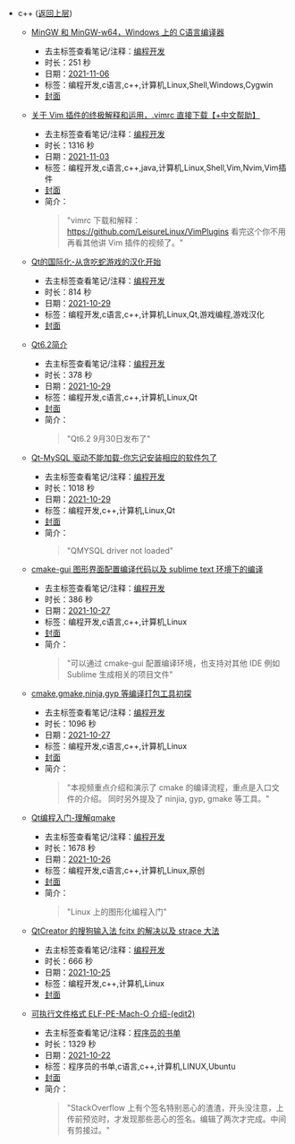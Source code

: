- c++ ([返回上层](../))
    - [MinGW 和 MinGW-w64，Windows 上的 C语言编译器](https://www.bilibili.com/video/BV17r4y1y7cj)
        - 去主标签查看笔记/注释：[编程开发](../markmap/编程开发.html)
        - 时长：251 秒
        - 日期：[2021-11-06](../markmap/202111.html)
        - 标签：编程开发,c语言,c++,计算机,Linux,Shell,Windows,Cygwin
        - [封面](http://i0.hdslb.com/bfs/archive/d0ddd6e865e3d7c02723f4a846113f6c349830e3.jpg)
    - [关于 Vim 插件的终极解释和运用，.vimrc 直接下载【+中文帮助】](https://www.bilibili.com/video/BV1n44y1i7iL)
        - 去主标签查看笔记/注释：[编程开发](../markmap/编程开发.html)
        - 时长：1316 秒
        - 日期：[2021-11-03](../markmap/202111.html)
        - 标签：编程开发,c语言,c++,java,计算机,Linux,Shell,Vim,Nvim,Vim插件
        - [封面](http://i0.hdslb.com/bfs/archive/ff285795baf42eba3778ddbfec3bb55dffddddf0.jpg)
        - 简介：
            > "vimrc 下载和解释： https://github.com/LeisureLinux/VimPlugins
看完这个你不用再看其他讲 Vim 插件的视频了。"

    - [Qt的国际化-从贪吃蛇游戏的汉化开始](https://www.bilibili.com/video/BV1tv411u717)
        - 去主标签查看笔记/注释：[编程开发](../markmap/编程开发.html)
        - 时长：814 秒
        - 日期：[2021-10-29](../markmap/202110.html)
        - 标签：编程开发,c语言,c++,计算机,Linux,Qt,游戏编程,游戏汉化
        - [封面](http://i1.hdslb.com/bfs/archive/ed5b290c62785c44cc213d1c951e376e52de56d1.jpg)
    - [Qt6.2简介](https://www.bilibili.com/video/BV1eR4y177XA)
        - 去主标签查看笔记/注释：[编程开发](../markmap/编程开发.html)
        - 时长：378 秒
        - 日期：[2021-10-29](../markmap/202110.html)
        - 标签：编程开发,c语言,c++,计算机,Linux,Qt
        - [封面](http://i0.hdslb.com/bfs/archive/aa500697fb6ac6a7c9066d01238536fb6d220ab3.jpg)
        - 简介：
            > "Qt6.2 9月30日发布了"

    - [Qt-MySQL 驱动不能加载-你忘记安装相应的软件包了](https://www.bilibili.com/video/BV1Tb4y1a7bK)
        - 去主标签查看笔记/注释：[编程开发](../markmap/编程开发.html)
        - 时长：1018 秒
        - 日期：[2021-10-29](../markmap/202110.html)
        - 标签：编程开发,c++,计算机,Linux,Qt
        - [封面](http://i2.hdslb.com/bfs/archive/d6a9e6060abded656d04f4f96dbeaf28489422aa.jpg)
        - 简介：
            > "QMYSQL driver not loaded"

    - [cmake-gui 图形界面配置编译代码以及 sublime text 环境下的编译](https://www.bilibili.com/video/BV12T4y1R7gM)
        - 去主标签查看笔记/注释：[编程开发](../markmap/编程开发.html)
        - 时长：386 秒
        - 日期：[2021-10-27](../markmap/202110.html)
        - 标签：编程开发,c语言,c++,计算机,Linux
        - [封面](http://i0.hdslb.com/bfs/archive/3186298f8ae25d50aa6ee4f72f497207a8846f0e.jpg)
        - 简介：
            > "可以通过 cmake-gui 配置编译环境，也支持对其他 IDE 例如 Sublime 生成相关的项目文件"

    - [cmake,gmake,ninja,gyp 等编译打包工具初探](https://www.bilibili.com/video/BV1oR4y1J7hn)
        - 去主标签查看笔记/注释：[编程开发](../markmap/编程开发.html)
        - 时长：1096 秒
        - 日期：[2021-10-27](../markmap/202110.html)
        - 标签：编程开发,c语言,c++,计算机,Linux
        - [封面](http://i2.hdslb.com/bfs/archive/3ee6a71c7186848b2a46812f940c34713370295f.jpg)
        - 简介：
            > "本视频重点介绍和演示了 cmake 的编译流程，重点是入口文件的介绍。
同时另外提及了 ninjia, gyp, gmake 等工具。"

    - [Qt编程入门-理解qmake](https://www.bilibili.com/video/BV1sq4y1G7SJ)
        - 去主标签查看笔记/注释：[编程开发](../markmap/编程开发.html)
        - 时长：1678 秒
        - 日期：[2021-10-26](../markmap/202110.html)
        - 标签：编程开发,c语言,c++,计算机,Linux,原创
        - [封面](http://i2.hdslb.com/bfs/archive/daf6d6a56ebde0ab6683f52828affcc5f6c794fa.jpg)
        - 简介：
            > "Linux 上的图形化编程入门"

    - [QtCreator 的搜狗输入法 fcitx 的解决以及 strace 大法](https://www.bilibili.com/video/BV1zv411u7xn)
        - 去主标签查看笔记/注释：[编程开发](../markmap/编程开发.html)
        - 时长：666 秒
        - 日期：[2021-10-25](../markmap/202110.html)
        - 标签：编程开发,c++,计算机,Linux
        - [封面](http://i0.hdslb.com/bfs/archive/8c4dcac6775fbc9aeaa20209566da0d9f68ad487.jpg)
    - [可执行文件格式 ELF-PE-Mach-O 介绍-(edit2)](https://www.bilibili.com/video/BV1LR4y1J7Ne)
        - 去主标签查看笔记/注释：[程序员的书单](../markmap/程序员的书单.html)
        - 时长：1329 秒
        - 日期：[2021-10-22](../markmap/202110.html)
        - 标签：程序员的书单,c语言,c++,计算机,LINUX,Ubuntu
        - [封面](http://i2.hdslb.com/bfs/archive/22a1964d6ff791d6709a748b50d37786134a453e.jpg)
        - 简介：
            > "StackOverflow 上有个签名特别恶心的渣渣，开头没注意，上传前预览时，才发现那些恶心的签名。编辑了两次才完成。中间有剪接过。"

